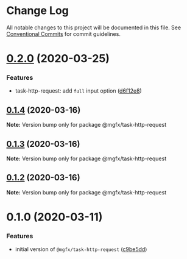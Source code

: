 # Change Log

All notable changes to this project will be documented in this file.
See [Conventional Commits](https://conventionalcommits.org) for commit guidelines.

# [0.2.0](https://github.com/ai-labs-team/mgFx/compare/@mgfx/task-http-request@0.1.4...@mgfx/task-http-request@0.2.0) (2020-03-25)


### Features

* task-http-request: add `full` input option ([d6f12e8](https://github.com/ai-labs-team/mgFx/commit/d6f12e8))





## [0.1.4](https://github.com/ai-labs-team/mgFx/compare/@mgfx/task-http-request@0.1.3...@mgfx/task-http-request@0.1.4) (2020-03-16)

**Note:** Version bump only for package @mgfx/task-http-request





## [0.1.3](https://github.com/ai-labs-team/mgFx/compare/@mgfx/task-http-request@0.1.2...@mgfx/task-http-request@0.1.3) (2020-03-16)

**Note:** Version bump only for package @mgfx/task-http-request





## [0.1.2](https://github.com/ai-labs-team/mgFx/compare/@mgfx/task-http-request@0.1.0...@mgfx/task-http-request@0.1.2) (2020-03-16)

**Note:** Version bump only for package @mgfx/task-http-request





# 0.1.0 (2020-03-11)


### Features

* initial version of `@mgfx/task-http-request` ([c9be5dd](https://github.com/ai-labs-team/mgFx/commit/c9be5dd))
